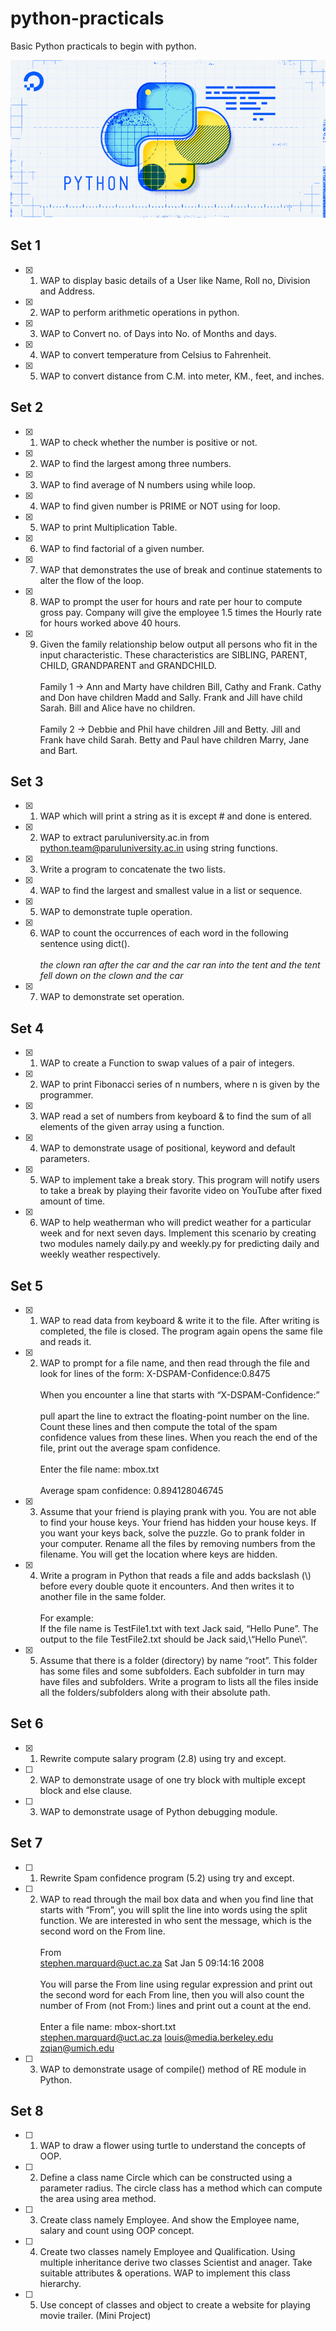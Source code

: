 # python-practicals
Basic Python practicals to begin with python.

![banner](python.png)

## Set 1
- [x] 1. WAP to display basic details of a User like Name, Roll no, Division and Address.

- [x] 2. WAP to perform arithmetic operations in python.

- [x] 3. WAP to Convert no. of Days into No. of Months and days.

- [x] 4. WAP to convert temperature from Celsius to Fahrenheit.

- [x] 5. WAP to convert distance from C.M. into meter, KM., feet, and inches.

## Set 2
- [x] 1. WAP to check whether the number is positive or not.

- [x] 2. WAP to find the largest among three numbers.

- [x] 3. WAP to find average of N numbers using while loop.

- [x] 4. WAP to find given number is PRIME or NOT using for loop.
- [x] 5. WAP to print Multiplication Table.

- [x] 6. WAP to find factorial of a given number.

- [x] 7. WAP that demonstrates the use of break and continue statements to alter the flow of the loop.

- [x] 8. WAP to prompt the user for hours and rate per hour to compute gross pay. Company will give the employee 1.5 times the Hourly rate for hours worked above 40 hours.

- [x] 9. Given the family relationship below output all persons who fit in the input characteristic. These characteristics are SIBLING, PARENT, CHILD, GRANDPARENT and GRANDCHILD. 
<br><br>Family 1 -> Ann and Marty have children Bill, Cathy and Frank. Cathy and Don have children Madd and Sally. Frank and Jill have child Sarah. Bill and Alice have no children.
<br><br>Family 2 -> Debbie and Phil have children Jill and Betty. Jill and Frank have child Sarah. Betty and Paul have children Marry, Jane and Bart.

## Set 3
- [x] 1. WAP which will print a string as it is except # and done is entered.

- [x] 2. WAP to extract paruluniversity.ac.in from python.team@paruluniversity.ac.in using string functions.

- [x] 3. Write a program to concatenate the two lists.

- [x] 4. WAP to find the largest and smallest value in a list or sequence.

- [x] 5. WAP to demonstrate tuple operation.

- [x] 6. WAP to count the occurrences of each word in the following sentence using dict().
<br><br> <i>the clown ran after the car
and the car ran into the tent
and the tent fell down on the
clown and the car</i>
- [x] 7. WAP to demonstrate set operation.

## Set 4
- [x] 1. WAP to create a Function to swap values of a pair of integers.

- [x] 2. WAP to print Fibonacci series of n numbers, where n is given by the programmer.

- [x] 3. WAP read a set of numbers from keyboard & to find the sum of all elements of the given array using a function.

- [x] 4. WAP to demonstrate usage of positional, keyword and default parameters.

- [x] 5. WAP to implement take a break story. This program will notify users to take a break by playing their favorite video on YouTube after fixed amount of time.

- [x] 6. WAP to help weatherman
who will predict weather for a particular week and for next seven days. Implement this scenario by creating two modules namely daily.py and weekly.py for predicting daily and weekly weather respectively.

## Set 5
- [x] 1. WAP to read data from keyboard & write it to the file. After writing is completed, the file is closed. The program again opens the same file and reads it.
- [x] 2. WAP to prompt for a file name, and then read through the file and look for lines of
the form: X-DSPAM-Confidence:0.8475
<br><br>When you encounter a line that starts with “X-DSPAM-Confidence:” 
<br><br>pull apart the line to extract the floating-point number on the line. Count these lines and then compute the total of the spam confidence values from these lines. When you reach the end of the file, print out the average spam confidence.
<br><br>
Enter the file name: mbox.txt
<br><br>
Average spam confidence: 0.894128046745

- [x] 3. Assume that your friend is playing prank with you. You are not able to find your house keys. Your friend has hidden your house keys. If you want your keys back, solve the puzzle. Go to prank folder in your computer. Rename all the files by removing numbers from the filename. You will get the location where keys are hidden.

- [x] 4. Write a program in Python that reads a file and adds backslash (\\) before every double quote it encounters. And then writes it to another file in the same folder.
<br><br>
For example:
<br>If the file name is TestFile1.txt with text Jack said, “Hello Pune”. The output to the file TestFile2.txt should be Jack said,\“Hello Pune\”.

- [x] 5. Assume that there is a folder (directory) by name “root”. This folder has some files and some subfolders. Each subfolder in turn may have files and subfolders. Write a program to lists all the files inside all the folders/subfolders along with their absolute path.

## Set 6
 - [x] 1. Rewrite compute salary program (2.8) using try and except.
 - [ ] 2. WAP to demonstrate usage of one try block with multiple except block and else clause.
 - [ ] 3. WAP to demonstrate usage of Python debugging module.

 ## Set 7
 - [ ] 1. Rewrite Spam confidence program (5.2) using try and except.
 - [ ] 2. WAP to read through the mail box data and when you find line that starts with “From”, you will split the line into words using the split function. We are
interested in who sent the message, which is the
second word on the From line.
<br><br>From
<br>stephen.marquard@uct.ac.za Sat Jan 5 09:14:16 2008
<br><br>You will parse the From line using regular
expression and print out the second word for each From
line, then you will also count the number of From
(not From:) lines and print out a count at the end.
<br><br>Enter a file name: mbox-short.txt
<br>stephen.marquard@uct.ac.za louis@media.berkeley.edu zqian@umich.edu
 - [ ] 3. WAP to demonstrate usage of compile() method of RE module in Python.

 ## Set 8
- [ ] 1. WAP to draw a flower using turtle to understand the concepts of OOP.

- [ ] 2. Define a class name Circle which can be constructed using a parameter radius. The circle class has a method which can compute the area using area method.

- [ ] 3. Create class namely Employee. And show the Employee name, salary and count using OOP concept.

- [ ] 4. Create two classes namely Employee and Qualification. Using multiple inheritance derive two classes Scientist and anager. Take suitable attributes & operations. WAP to implement this class hierarchy.

- [ ] 5. Use concept of classes and object to create a website for playing movie trailer. (Mini Project)